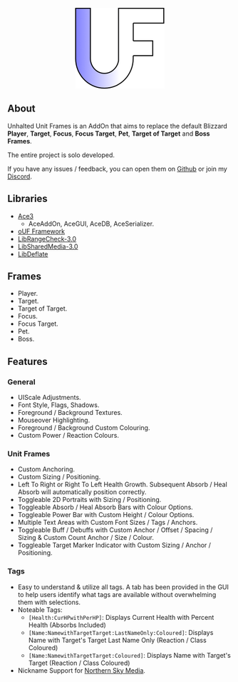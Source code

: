 <p align="center">
  <img src="Media/LogoPNG.png" alt="Logo" width="200"/>
</p>


## About
Unhalted Unit Frames is an AddOn that aims to replace the default Blizzard **Player**, **Target**, **Focus**, **Focus Target**, **Pet**, **Target of Target** and **Boss Frames**.

The entire project is solo developed.

If you have any issues / feedback, you can open them on [Github](https://github.com/DaleHuntGB/UnhaltedUnitFrames/issues) or join my [Discord](https://discord.gg/UZCgWRYvVE).

## Libraries

- [Ace3](https://www.curseforge.com/wow/addons/ace3)
  - AceAddOn, AceGUI, AceDB, AceSerializer.
- [oUF Framework](https://www.curseforge.com/wow/addons/ouf)
- [LibRangeCheck-3.0](https://www.curseforge.com/wow/addons/librangecheck-3-0)
- [LibSharedMedia-3.0](https://www.curseforge.com/wow/addons/libsharedmedia-3-0)
- [LibDeflate](https://www.curseforge.com/wow/addons/libdeflate)


## Frames
- Player.
- Target.
- Target of Target.
- Focus.
- Focus Target.
- Pet.
- Boss.

## Features

### General
- UIScale Adjustments.
- Font Style, Flags, Shadows.
- Foreground / Background Textures.
- Mouseover Highlighting.
- Foreground / Background Custom Colouring.
- Custom Power / Reaction Colours.

### Unit Frames
- Custom Anchoring.
- Custom Sizing / Positioning.
- Left To Right or Right To Left Health Growth. Subsequent Absorb / Heal Absorb will automatically position correctly.
- Toggleable 2D Portraits with Sizing / Positioning.
- Toggleable Absorb / Heal Absorb Bars with Colour Options.
- Toggleable Power Bar with Custom Height / Colour Options.
- Multiple Text Areas with Custom Font Sizes / Tags / Anchors.
- Toggleable Buff / Debuffs with Custom Anchor / Offset / Spacing / Sizing & Custom Count Anchor / Size / Colour.
- Toggleable Target Marker Indicator with Custom Sizing / Anchor / Positioning.

### Tags
- Easy to understand & utilize all tags. A tab has been provided in the GUI to help users identify what tags are available without overwhelming them with selections.
- Noteable Tags:
    - `[Health:CurHPwithPerHP]`: Displays Current Health with Percent Health (Absorbs Included)
    - `[Name:NamewithTargetTarget:LastNameOnly:Coloured]`: Displays Name with Target's Target Last Name Only (Reaction / Class Coloured)
    - `[Name:NamewithTargetTarget:Coloured]`: Displays Name with Target's Target (Reaction / Class Coloured)
- Nickname Support for [Northern Sky Media](https://www.curseforge.com/wow/addons/northern-sky-media).
